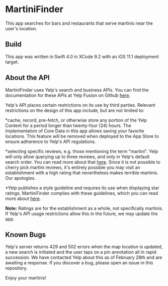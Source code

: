 # MartiniFinder
This app searches for bars and restaurants that serve martinis near the user's location.

## Build
This app was written in Swift 4.0 in XCode 9.2 with an iOS 11.1 deployment target.  

## About the API
MartiniFinder uses Yelp's search and business APIs. You can find the documentation for these APIs at Yelp Fusion on Github [here](https://www.yelp.com/developers/documentation/v3/business_search).

Yelp's API places certain restrictions on its use by third parties. Relevant restrictions on the design of this app include, but are not limited to:

*cache, record, pre-fetch, or otherwise store any portion of the Yelp Content for a period longer than twenty-four (24) hours. The implementation of Core Data in this app allows saving your favorite locations. This feature will be removed when deployed to the App Store to ensure adherence to Yelp's API regulations. 

*selecting specific reviews, e.g. those mentioning the term "martini". Yelp will only allow querying up to three reviews, and only in Yelp's default search order. You can read more about that [here](https://www.yelp-support.com/article/How-is-the-order-of-reviews-determined?). Since it is not possible to cherry pick martini reviews, it's entirely possible you may visit an establishment with a high rating that nevertheless makes terrible martinis. Our apologies.

*Yelp publishes a style guideline and requires its use when displaying star ratings. MartiniFinder complies with these guidelines, which you can read more about [here](https://www.yelp.com/developers/display_requirements). 

**Note:** Ratings are for the establishment as a whole, not specifically martinis. If Yelp's API usage restrictions allow this in the future, we may update the app.

## Known Bugs
Yelp's server returns 429 and 502 errors when the map location is updated, a new search is initiated and the user taps on a pin annotation all in rapid succession. We have contacted Yelp about this as of February 28th and are awaiting a response. If you discover a bug, please open an issue in this repository.

Enjoy your martinis!




